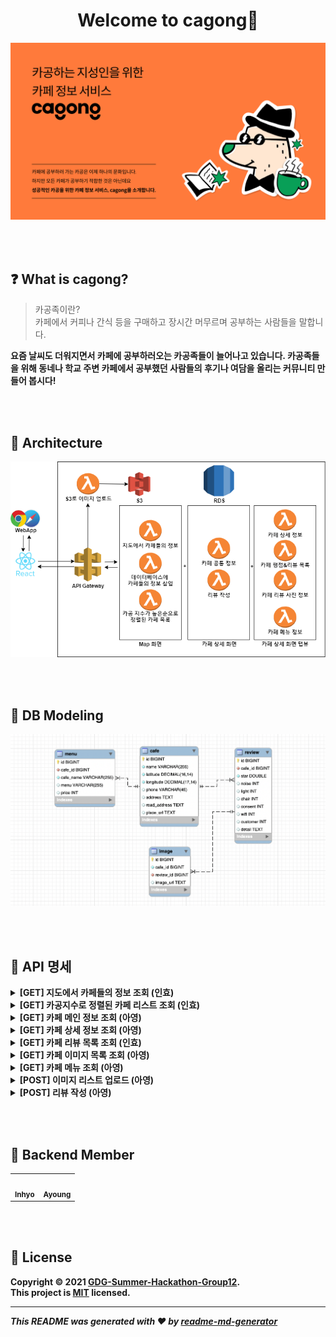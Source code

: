 <h1 align="center">Welcome to cagong👋</h1>

<p align="center">
<img width="700" src="./assets/main.png" />
</p>

<br><br>

## ❓ What is cagong?

> 카공족이란? <br> 카페에서 커피나 간식 등을 구매하고 장시간 머무르며 공부하는 사람들을 말합니다.

**요즘 날씨도 더워지면서 카페에 공부하러오는 카공족들이 늘어나고 있습니다. 카공족들을 위해 동네나 학교 주변 카페에서 공부했던 사람들의 후기나 여담을 올리는 커뮤니티 만들어 봅시다!**

<br><br>

## 📌 Architecture

<p align="center">
<img src="./assets/kagong_diagram.png" />
</p>

<br><br>

## 📂 DB Modeling

<p align="center">
<img src="./assets/db_modeling.png" />
</p>

<br><br>

## 🚩 API 명세


<details>
<summary><b>[GET]  지도에서 카페들의 정보 조회 (인효)<b></summary>
<div markdown="1">       

<br>

100m 반경에 있는 카페 목록의 위도, 경도, 카페 이름을 반환합니다. <br>

<img width="300" src="https://s3.us-west-2.amazonaws.com/secure.notion-static.com/83fad212-048e-4e92-9ee6-1b1849e7d9e4/Untitled.png?X-Amz-Algorithm=AWS4-HMAC-SHA256&X-Amz-Credential=AKIAT73L2G45O3KS52Y5%2F20210711%2Fus-west-2%2Fs3%2Faws4_request&X-Amz-Date=20210711T012223Z&X-Amz-Expires=86400&X-Amz-Signature=54723ac59f5dd37a643ac6223e3ac0645a95b2d862c7b88a61e05f673114ba92&X-Amz-SignedHeaders=host&response-content-disposition=filename%20%3D%22Untitled.png%22" />

```
[GET] /cafes?latitude=x&longitude=x
```

- **Response Body**

    ```json
    {
        "success": true,
        "data": [
            {
                "id": "806447073",
                "place_name": "투썸플레이스 이대역점",
                "latitude": "37.5572360514845",
                "longitude": "126.94569812655",
                "phone": "02-312-8014",
                "address_name": "서울 서대문구 대현동 40-4",
                "road_address_name": "서울 서대문구 이화여대길 7",
                "place_url": "http://place.map.kakao.com/806447073"
            },
            {
                "id": "1866064248",
                "place_name": "카페봄봄 이화여대점",
                "latitude": "37.55722067043155",
                "longitude": "126.94555893119713",
                "phone": "070-8881-1224",
                "address_name": "서울 서대문구 대현동 40-9",
                "road_address_name": "서울 서대문구 이화여대길 7",
                "place_url": "http://place.map.kakao.com/1866064248"
            },
            {
                "id": "19622085",
                "place_name": "공차 이대점",
                "latitude": "37.5569764014276",
                "longitude": "126.945345206914",
                "phone": "070-4230-7514",
                "address_name": "서울 서대문구 대현동 40-20",
                "road_address_name": "서울 서대문구 신촌로 173-2",
                "place_url": "http://place.map.kakao.com/19622085"
            },
            {
                "id": "438330961",
                "place_name": "흑화당 이대점",
                "latitude": "37.5571243278597",
                "longitude": "126.945698207623",
                "phone": "02-365-9997",
                "address_name": "서울 서대문구 대현동 40-6",
                "road_address_name": "서울 서대문구 이화여대길 1",
                "place_url": "http://place.map.kakao.com/438330961"
            },
            {
                "id": "13127567",
                "place_name": "카페쥬디",
                "latitude": "37.5572832629733",
                "longitude": "126.946485798103",
                "phone": "070-4254-3296",
                "address_name": "서울 서대문구 대현동 45-41",
                "road_address_name": "서울 서대문구 이화여대2길 10",
                "place_url": "http://place.map.kakao.com/13127567"
            },
            {
                "id": "1595131797",
                "place_name": "커피베이 이대역점",
                "latitude": "37.55650794784634",
                "longitude": "126.945485885993",
                "phone": "02-706-8029",
                "address_name": "서울 마포구 대흥동 12-6",
                "road_address_name": "서울 마포구 신촌로 180",
                "place_url": "http://place.map.kakao.com/1595131797"
            },
            {
                "id": "10368507",
                "place_name": "라바짜 이대점",
                "latitude": "37.5574344119916",
                "longitude": "126.946005822281",
                "phone": "02-312-5544",
                "address_name": "서울 서대문구 대현동 54-24",
                "road_address_name": "서울 서대문구 이화여대길 12",
                "place_url": "http://place.map.kakao.com/10368507"
            },
            {
                "id": "213867029",
                "place_name": "다인전통찻집",
                "latitude": "37.556443159523",
                "longitude": "126.945667012953",
                "phone": "",
                "address_name": "서울 마포구 대흥동 12-1",
                "road_address_name": "서울 마포구 신촌로 182",
                "place_url": "http://place.map.kakao.com/213867029"
            },
            {
                "id": "23040316",
                "place_name": "바카라",
                "latitude": "37.55606405286577",
                "longitude": "126.9461324344883",
                "phone": "",
                "address_name": "서울 마포구 대흥동 2-64",
                "road_address_name": "서울 마포구 대흥로30길 6-6",
                "place_url": "http://place.map.kakao.com/23040316"
            },
            {
                "id": "17811924",
                "place_name": "이지웨이 이대점",
                "latitude": "37.5572252103555",
                "longitude": "126.945634755837",
                "phone": "070-7758-8288",
                "address_name": "서울 서대문구 대현동 40-9",
                "road_address_name": "서울 서대문구 이화여대길 7",
                "place_url": "http://place.map.kakao.com/17811924"
            }
        ]
    }
    ```

</div>
</details>

<details>
<summary><b>[GET] 카공지수로 정렬된 카페 리스트 조회 (인효)<b></summary>
<div markdown="1">   

<br>
새로운 페이지나 지도 옆에 슬라이드로 평점이 높은 까페 순으로 위도, 경도, 카페 이름 반환합니다. <br><br>

<img width="300" src="https://s3.us-west-2.amazonaws.com/secure.notion-static.com/b3223d6c-0d6f-4d29-a4b6-4b878bcb6400/Untitled.png?X-Amz-Algorithm=AWS4-HMAC-SHA256&X-Amz-Credential=AKIAT73L2G45O3KS52Y5%2F20210711%2Fus-west-2%2Fs3%2Faws4_request&X-Amz-Date=20210711T012725Z&X-Amz-Expires=86400&X-Amz-Signature=d44d401fd6900f79e7c218cbbf2d660b190d20dd0052cde3a65161f5fedf4276&X-Amz-SignedHeaders=host&response-content-disposition=filename%20%3D%22Untitled.png%22" />

```
[GET] /cafes/sorted?latitude=12345678901234&longitude=12345678901234
```

- **Response Body**

    ```json
    {
        "success": true,
        "data": [
            {
                "id": "806447073",
                "place_name": "투썸플레이스 이대역점",
                "latitude": "37.5572360514845",
                "longitude": "126.94569812655",
                "avg_star": 3.5
            },
            {
                "id": "1866064248",
                "place_name": "카페봄봄 이화여대점",
                "latitude": "37.55722067043155",
                "longitude": "126.94555893119713",
                "avg_star": "false"
            },
            {
                "id": "19622085",
                "place_name": "공차 이대점",
                "latitude": "37.5569764014276",
                "longitude": "126.945345206914",
                "avg_star": "false"
            },
            {
                "id": "438330961",
                "place_name": "흑화당 이대점",
                "latitude": "37.5571243278597",
                "longitude": "126.945698207623",
                "avg_star": "false"
            },
            {
                "id": "13127567",
                "place_name": "카페쥬디",
                "latitude": "37.5572832629733",
                "longitude": "126.946485798103",
                "avg_star": "false"
            },
            {
                "id": "1595131797",
                "place_name": "커피베이 이대역점",
                "latitude": "37.55650794784634",
                "longitude": "126.945485885993",
                "avg_star": "false"
            },
            {
                "id": "10368507",
                "place_name": "라바짜 이대점",
                "latitude": "37.5574344119916",
                "longitude": "126.946005822281",
                "avg_star": "false"
            },
            {
                "id": "213867029",
                "place_name": "다인전통찻집",
                "latitude": "37.556443159523",
                "longitude": "126.945667012953",
                "avg_star": "false"
            },
            {
                "id": "23040316",
                "place_name": "바카라",
                "latitude": "37.55606405286577",
                "longitude": "126.9461324344883",
                "avg_star": "false"
            },
            {
                "id": "17811924",
                "place_name": "이지웨이 이대점",
                "latitude": "37.5572252103555",
                "longitude": "126.945634755837",
                "avg_star": "false"
            }
        ]
    }
    ```

</div>
</details>



<details>
<summary><b>[GET] 카페 메인 정보 조회 (아영)<b></summary>
<div markdown="1">   

<br>
해당 카페의 메인 정보를 조회합니다. <br><br>

<img width="300" src="https://s3.us-west-2.amazonaws.com/secure.notion-static.com/5013dd11-114f-48b6-a1a3-c17193efab45/Untitled.png?X-Amz-Algorithm=AWS4-HMAC-SHA256&X-Amz-Credential=AKIAT73L2G45O3KS52Y5%2F20210711%2Fus-west-2%2Fs3%2Faws4_request&X-Amz-Date=20210711T012900Z&X-Amz-Expires=86400&X-Amz-Signature=401ba0a2b54580aa2a6405c08037e00f0dcd92e392e37202259c636f33e56b59&X-Amz-SignedHeaders=host&response-content-disposition=filename%20%3D%22Untitled.png%22" />

```
[GET] /cafes/{cafe-id}
```

- Response Body
    - 성공 1

        ```json
        // 21446374
        {
            "success": true,
            "data": {
                "id": 21446374,
                "name": "Take 10Cafe",
                "cnt_review": 21,
                "avg_star": 2.93,
                "avg_noise": 2.6,
                "avg_light": 2.3,
                "avg_chair": 1.9,
                "thumbnail": "https://~.png"
            }
        }
        ```

    - 성공 2

        ```json
        // 8119644
        {
            "success": true,
            "data": {
                "id": 8119644,
                "name": "프린세스다이어리",
                "cnt_review": 0,
                "avg_star": null,
                "avg_noise": null,
                "avg_light": null,
                "avg_chair": null,
                "thumbnail": "https://~.png"
            }
        }
        ```

    - 실패

        ```json
        {
            "success": false,
            "message": "카페 정보가 존재하지 않습니다."
        }
        ```

</div>
</details>


<details>
<summary><b>[GET] 카페 상세 정보 조회 (아영)<b></summary>
<div markdown="1">   

<br>
카페의 상세 정보를 조회합니다. (첫 번째 탭)<br>

<img width="300" src="https://s3.us-west-2.amazonaws.com/secure.notion-static.com/211b7922-6808-4d00-b44b-c6403f9a5a23/Untitled.png?X-Amz-Algorithm=AWS4-HMAC-SHA256&X-Amz-Credential=AKIAT73L2G45O3KS52Y5%2F20210711%2Fus-west-2%2Fs3%2Faws4_request&X-Amz-Date=20210711T013130Z&X-Amz-Expires=86400&X-Amz-Signature=04ec03a6e550666ccdfe51fc5a3381d70fac6ac3284c6885ebaae6c053c8a98c&X-Amz-SignedHeaders=host&response-content-disposition=filename%20%3D%22Untitled.png%22" />

```
    
[GET] /cafes/{cafe-id}/info

```

- **Response Body**
    - **성공**

        ```json
        {
            "success": true,
            "data": {
                "id": 21446374,
                "name": "Take 10Cafe",
                "phone": null,
                "address": null,
                "latitude": 37.55764294352850,
                "longitude": 126.94492370288400,
                "avg_star": 2.85,
                "avg_noise": 2.6,
                "avg_light": 2.3,
                "avg_chair": 1.7,
                "avg_consent": 1,
                "avg_wifi": 2,
                "customer": 1,
                "review": "요호"
            }
        }
        ```

    - **성공 (카페 정보만 있는 경우)**

        ```json
        // 8119644
        {
            "success": true,
            "data": {
                "id": 8119644,
                "name": "프린세스다이어리",
                "phone": "012002",
                "address": "서울특별시 서대문구",
                "latitude": 37.55796784146020,
                "longitude": 126.94609145201600,
                "avg_star": null,
                "avg_noise": null,
                "avg_light": null,
                "avg_chair": null,
                "avg_consent": null,
                "avg_wifi": null,
                "customer": 2,
                "review": null
            }
        }
        ```

    - **실패 (카페 정보 자체가 DB에 없는 경우)**

        ```json
        {
            "success": false,
            "message": "카페 정보가 존재하지 않습니다."
        }
        ```

</div>
</details>


<details>
<summary><b>[GET] 카페 리뷰 목록 조회 (인효)<b></summary>
<div markdown="1">   

<br>
해당 카페의 리뷰 목록을 조회합니다. (두 번째 탭)<br>

<img width="300" src="https://s3.us-west-2.amazonaws.com/secure.notion-static.com/eee6c260-d923-4733-a4ae-f75a4bea5bca/Untitled.png?X-Amz-Algorithm=AWS4-HMAC-SHA256&X-Amz-Credential=AKIAT73L2G45O3KS52Y5%2F20210711%2Fus-west-2%2Fs3%2Faws4_request&X-Amz-Date=20210711T013444Z&X-Amz-Expires=86400&X-Amz-Signature=868ffa816565304d5c17c715f4e306432408d24d2c346532789546b0da63425e&X-Amz-SignedHeaders=host&response-content-disposition=filename%20%3D%22Untitled.png%22" />

```
[GET] /cafes/{cafe-id}/reviews 
```

- **Response Body**

    ```json
    {
      "success": "true",
      "data": [
        {
          "star": 1,
          "detail": "요호"
        },
        {
          "star": 4.5,
          "detail": "성공이다"
        },
        {
          "star": 3.5,
          "detail": "다 좋지만 화장실이 별로다"
        },
        {
          "star": 2.5,
          "detail": "포스트맨 테스트"
        },
        {
          "star": 2.5,
          "detail": "포스트맨 테스트"
        },
        {
          "star": 2.5,
          "detail": "포스트맨 테스트"
        },
        {
          "star": 3.5,
          "detail": "다 좋지만 화장실이 별로다"
        },
        {
          "star": 3.5,
          "detail": "다 좋지만 화장실이 별로다"
        },
        {
          "star": 3.5,
          "detail": "다 좋지만 화장실이 별로다"
        },
        {
          "star": 4,
          "detail": "요호"
        },
        {
          "star": 4,
          "detail": "요호"
        },
        {
          "star": 3.5,
          "detail": "요호"
        },
        {
          "star": 1,
          "detail": "요호"
        }
      ]
    }
    ```
</div>
</details>



<details>
<summary><b>[GET] 카페 이미지 목록 조회 (아영)<b></summary>
<div markdown="1">   

<br>
해당 카페의 이미지들을 조회합니다. (세 번째 탭)<br>

<img width="300" src="https://s3.us-west-2.amazonaws.com/secure.notion-static.com/d73cfb28-e59a-43ac-beb7-52e74e335879/Untitled.png?X-Amz-Algorithm=AWS4-HMAC-SHA256&X-Amz-Credential=AKIAT73L2G45O3KS52Y5%2F20210711%2Fus-west-2%2Fs3%2Faws4_request&X-Amz-Date=20210711T013524Z&X-Amz-Expires=86400&X-Amz-Signature=06fc2076c602760d423416763ca3de188e9027a9e825a0ccb1b68250366c0b03&X-Amz-SignedHeaders=host&response-content-disposition=filename%20%3D%22Untitled.png%22" />

```
[GET] /cafes/{cafe-id}/images
```

- **Response Body**
    - **성공**

        ```json
        {
            "success": true,
            "data": [
                "https://~.jpeg",
                "https://~.jpeg",
                "https://~.jpeg",
                "https://~.jpeg",
                "https://~.jpeg",
                "https://~.jpeg."
            ]
        }
        ```

    - **실패**

        ```json
        {
            "success": false,
            "message": "이미지 존재하지 않습니다."
        }
        ```

</div>
</details>



<details>
<summary><b>[GET] 카페 메뉴 조회 (아영)<b></summary>
<div markdown="1">  

<br>
해당 카페의 메뉴를 조회합니다. (네 번째 탭)<br>

<img width="300" src="https://s3.us-west-2.amazonaws.com/secure.notion-static.com/d8af312a-7c7b-4bc9-b5a7-6596e8604815/Untitled.png?X-Amz-Algorithm=AWS4-HMAC-SHA256&X-Amz-Credential=AKIAT73L2G45O3KS52Y5%2F20210711%2Fus-west-2%2Fs3%2Faws4_request&X-Amz-Date=20210711T013603Z&X-Amz-Expires=86400&X-Amz-Signature=2f4239cf3de97274802dca97c1b42d6f65d9d126ed5b3d1ae9296d5cfd89f909&X-Amz-SignedHeaders=host&response-content-disposition=filename%20%3D%22Untitled.png%22" />

```
[GET] /cafes/{cafe-id}/menus
```

- **Response Body**
    - **성공**

        ```json
        {
            "success": true,
            "data": [
                {
                    "menu": "돈코츠라멘",
                    "price": 6000
                },
                {
                    "menu": "카라귀라멘",
                    "price": 6000
                },
                {
                    "menu": "쯔케면",
                    "price": 6000
                },
                {
                    "menu": "쿠로 라멘",
                    "price": 6000
                },
                {
                    "menu": "안카케 야끼라멘",
                    "price": 6000
                }
            ]
        }
        ```

    - 실패

        ```json
        {
            "success": false,
            "message": "메뉴 정보가 존재하지 않습니다."
        }
        ```

</div>
</details>


<details>
<summary><b>[POST] 이미지 리스트 업로드 (아영) <b></summary>
<div markdown="1">   

<br>

리뷰 작성할 때, 이미지를 첨부하는 경우 API를 호출합니다. <br>
이미지 url 리스트를 받아 `리뷰 작성 API` 를 호출할 때 Request Body에 담습니다. <br>

<img width="300" src="https://s3.us-west-2.amazonaws.com/secure.notion-static.com/97de5d3b-26b0-4dac-b569-176d2dc4aa4e/Untitled.png?X-Amz-Algorithm=AWS4-HMAC-SHA256&X-Amz-Credential=AKIAT73L2G45O3KS52Y5%2F20210711%2Fus-west-2%2Fs3%2Faws4_request&X-Amz-Date=20210711T013638Z&X-Amz-Expires=86400&X-Amz-Signature=f4887f1977b5ceb23e3318d4761eb6264c362ef9a46aaf14c4191fcdd334d896&X-Amz-SignedHeaders=host&response-content-disposition=filename%20%3D%22Untitled.png%22" />

<br>

```
[POST] /images
```

- **Request Header**

    ```json
    {
        "Content-Type": "multipart/form-data"
    }
    ```

- **Request Body**

    ```json
    form-data file로 전송 
    key는 file로 설정
    ```

    예시

    ![image](https://s3.us-west-2.amazonaws.com/secure.notion-static.com/a5c59705-0fd2-4347-bb50-e36b18bc6e28/Untitled.png?X-Amz-Algorithm=AWS4-HMAC-SHA256&X-Amz-Credential=AKIAT73L2G45O3KS52Y5%2F20210711%2Fus-west-2%2Fs3%2Faws4_request&X-Amz-Date=20210711T022044Z&X-Amz-Expires=86400&X-Amz-Signature=e6037dcb6e212a3d40c5779fe5dc7df3b83590d1e8256bf25fe8c6e3c54e7b7f&X-Amz-SignedHeaders=host&response-content-disposition=filename%20%3D%22Untitled.png%22)

- **Response Body**

    이미지 url 리스트를 반환합니다.

    ```json
    {
        "success": true,
        "data": [
            "https://~.png",
            "https://~.png"
        ]
    }
    ```

</div>
</details>


<details>
<summary><b>[POST] 리뷰 작성 (아영)<b></summary>
<div markdown="1">   

<br>

id가 `{cafe-id}`인 카페의 카공 후기를 작성합니다.<br>

<img width="300" src="https://s3.us-west-2.amazonaws.com/secure.notion-static.com/32bd8d2b-187a-4b85-9c37-4aa19f26c132/Untitled.png?X-Amz-Algorithm=AWS4-HMAC-SHA256&X-Amz-Credential=AKIAT73L2G45O3KS52Y5%2F20210711%2Fus-west-2%2Fs3%2Faws4_request&X-Amz-Date=20210711T013716Z&X-Amz-Expires=86400&X-Amz-Signature=9d84047d3f0c0f0dcdbc13d51d67296e44b0ffaa67478c0a4621f71e2869c6a8&X-Amz-SignedHeaders=host&response-content-disposition=filename%20%3D%22Untitled.png%22" />

<br>

```
[POST] /cafes/{cafe-id}/reviews
```

- **Request Body**

    ```json
    {
    		"star": 3.5,
        "consent": 2,
    		"chair": 3,
    		"noise": 3,
    		"light": 2,
    		"wifi": 2,
    		"customer": 1,
    		"detail": "최고",
        "imageList": [
            "https://~.jpeg"  
        ]   
    }
    ```

- **Response Body**
    - **성공**

        ```json
        {
            "success": true
        }
        ```

    - **실패 (별점 없는 경우)**

        ```json
        {
            "success": false,
            "message": "별점 입력해주세요."
        }
        ```

</div>
</details>

<br><br>
    
## 🤩 Backend Member

<table>
  <tr>
    <td align="center"><a href="https://github.com/PARKINHYO"><img src="https://avatars.githubusercontent.com/u/47745785?v=4?s=100" width="100px;" alt=""/><br /><sub><b>Inhyo</b></sub></a><br/></td>
    <td align="center"><a href="https://github.com/ayoung0073"><img src="https://avatars3.githubusercontent.com/ayoung0073?v=4?s=100" width="100px;" alt=""/><br /><sub><b>Ayoung</b></sub></a><br/></td>
  </tr>
</table>
    
<br><br>

## 📝 License

Copyright © 2021 [GDG-Summer-Hackathon-Group12](https://github.com/GDG-Summer-Hackathon-Group12).<br/>
This project is [MIT](https://github.com/GDG-Summer-Hackathon-Group12/serverless-backend/blob/main/LICENSE) licensed.
***
_This README was generated with ❤️ by [readme-md-generator](https://github.com/kefranabg/readme-md-generator)_
